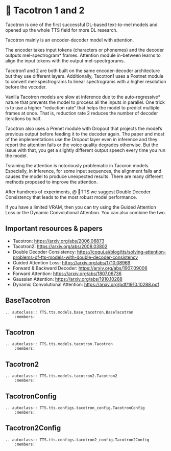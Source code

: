# 🌮 Tacotron 1 and 2

Tacotron is one of the first successful DL-based text-to-mel models and opened up the whole TTS field for more DL research.

Tacotron mainly is an encoder-decoder model with attention.

The encoder takes input tokens (characters or phonemes) and the decoder outputs mel-spectrogram* frames. Attention module in-between learns to align the input tokens with the output mel-spectrgorams.

Tacotron1 and 2 are both built on the same encoder-decoder architecture but they use different layers. Additionally, Tacotron1 uses a Postnet module to convert mel-spectrograms to linear spectrograms with a higher resolution before the vocoder.

Vanilla Tacotron models are slow at inference due to the auto-regressive* nature that prevents the model to process all the inputs in parallel. One trick is to use a higher “reduction rate” that helps the model to predict multiple frames at once. That is, reduction rate 2 reduces the number of decoder iterations by half.

Tacotron also uses a Prenet module with Dropout that projects the model’s previous output before feeding it to the decoder again. The paper and most of the implementations use the Dropout layer even in inference and they report the attention fails or the voice quality degrades otherwise. But the issue with that, you get a slightly different output speech every time you run the model.

Tsraining the attention is notoriously problematic in Tacoron models. Especially, in inference, for some input sequences, the alignment fails and causes the model to produce unexpected results. There are many different methods proposed to improve the attention.

After hundreds of experiments,  @ 🐸TTS we suggest Double Decoder Consistency that leads to the most robust model performance.

If you have a limited VRAM, then you can try using the Guided Attention Loss or the Dynamic Convolutional Attention. You can also combine the two.


## Important resources & papers
- Tacotron: https://arxiv.org/abs/2006.06873
- Tacotron2: https://arxiv.org/abs/2008.03802
- Double Decoder Consistency: https://coqui.ai/blog/tts/solving-attention-problems-of-tts-models-with-double-decoder-consistency
- Guided Attention Loss: https://arxiv.org/abs/1710.08969
- Forward & Backward Decoder: https://arxiv.org/abs/1907.09006
- Forward Attention: https://arxiv.org/abs/1807.06736
- Gaussian Attention: https://arxiv.org/abs/1910.10288
- Dynamic Convolutional Attention: https://arxiv.org/pdf/1910.10288.pdf


## BaseTacotron
```{eval-rst}
.. autoclass:: TTS.tts.models.base_tacotron.BaseTacotron
    :members:
```

## Tacotron
```{eval-rst}
.. autoclass:: TTS.tts.models.tacotron.Tacotron
    :members:
```

## Tacotron2
```{eval-rst}
.. autoclass:: TTS.tts.models.tacotron2.Tacotron2
    :members:
```

## TacotronConfig
```{eval-rst}
.. autoclass:: TTS.tts.configs.tacotron_config.TacotronConfig
    :members:
```

## Tacotron2Config
```{eval-rst}
.. autoclass:: TTS.tts.configs.tacotron2_config.Tacotron2Config
    :members:
```


